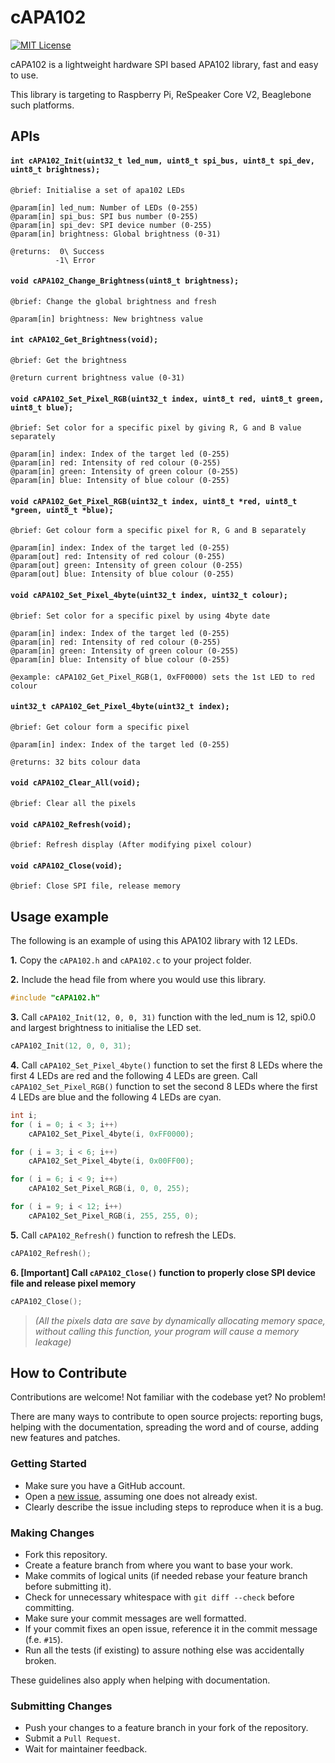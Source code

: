 # cAPA102

[![MIT License](https://img.shields.io/badge/license-MIT-blue.svg)](https://github.com/CoorFun/cAPA102/blob/master/LICENSE)

cAPA102 is a lightweight hardware SPI based APA102 library, fast and easy to use.

This library is targeting to Raspberry Pi, ReSpeaker Core V2, Beaglebone such platforms.

## APIs

#### ```int cAPA102_Init(uint32_t led_num, uint8_t spi_bus, uint8_t spi_dev, uint8_t brightness);```

```
@brief: Initialise a set of apa102 LEDs

@param[in] led_num: Number of LEDs (0-255)
@param[in] spi_bus: SPI bus number (0-255)
@param[in] spi_dev: SPI device number (0-255)
@param[in] brightness: Global brightness (0-31)

@returns:  0\ Success
          -1\ Error
```

#### ```void cAPA102_Change_Brightness(uint8_t brightness);```

```
@brief: Change the global brightness and fresh

@param[in] brightness: New brightness value
```

#### ```int cAPA102_Get_Brightness(void);```

```
@brief: Get the brightness

@return current brightness value (0-31)
```

#### ```void cAPA102_Set_Pixel_RGB(uint32_t index, uint8_t red, uint8_t green, uint8_t blue);```

```
@brief: Set color for a specific pixel by giving R, G and B value separately

@param[in] index: Index of the target led (0-255)
@param[in] red: Intensity of red colour (0-255)
@param[in] green: Intensity of green colour (0-255)
@param[in] blue: Intensity of blue colour (0-255)
```

#### ```void cAPA102_Get_Pixel_RGB(uint32_t index, uint8_t *red, uint8_t *green, uint8_t *blue);```

```
@brief: Get colour form a specific pixel for R, G and B separately

@param[in] index: Index of the target led (0-255)
@param[out] red: Intensity of red colour (0-255)
@param[out] green: Intensity of green colour (0-255)
@param[out] blue: Intensity of blue colour (0-255)
```

#### ```void cAPA102_Set_Pixel_4byte(uint32_t index, uint32_t colour);```

```
@brief: Set color for a specific pixel by using 4byte date

@param[in] index: Index of the target led (0-255)
@param[in] red: Intensity of red colour (0-255)
@param[in] green: Intensity of green colour (0-255)
@param[in] blue: Intensity of blue colour (0-255)

@example: cAPA102_Get_Pixel_RGB(1, 0xFF0000) sets the 1st LED to red colour
```

#### ```uint32_t cAPA102_Get_Pixel_4byte(uint32_t index);```

```
@brief: Get colour form a specific pixel

@param[in] index: Index of the target led (0-255)

@returns: 32 bits colour data
```

#### ```void cAPA102_Clear_All(void);```

```
@brief: Clear all the pixels
```

#### ```void cAPA102_Refresh(void);```

```
@brief: Refresh display (After modifying pixel colour)
```

#### ```void cAPA102_Close(void);```

```
@brief: Close SPI file, release memory
```

## Usage example

The following is an example of using this APA102 library with 12 LEDs.

**1.** Copy the `cAPA102.h` and `cAPA102.c` to your project folder.

**2.** Include the head file from where you would use this library.

```c
#include "cAPA102.h"
```

**3.** Call `cAPA102_Init(12, 0, 0, 31)` function with the led_num is 12, spi0.0 and largest brightness to initialise the LED set.

```c
cAPA102_Init(12, 0, 0, 31);
```

**4.** Call `cAPA102_Set_Pixel_4byte()` function to set the first 8 LEDs where the first 4 LEDs are red and the following 4 LEDs are green. Call `cAPA102_Set_Pixel_RGB()` function to set the second 8 LEDs where the first 4 LEDs are blue and the following 4 LEDs are cyan.

```c
int i;
for ( i = 0; i < 3; i++)
    cAPA102_Set_Pixel_4byte(i, 0xFF0000);

for ( i = 3; i < 6; i++)
    cAPA102_Set_Pixel_4byte(i, 0x00FF00);

for ( i = 6; i < 9; i++)
    cAPA102_Set_Pixel_RGB(i, 0, 0, 255);

for ( i = 9; i < 12; i++)
    cAPA102_Set_Pixel_RGB(i, 255, 255, 0);
```

**5.** Call `cAPA102_Refresh()` function to refresh the LEDs.

```c
cAPA102_Refresh();
```

**6. [Important] Call `cAPA102_Close()` function to properly close SPI device file and release pixel memory**

```c
cAPA102_Close();
```

> *(All the pixels data are save by dynamically allocating memory space, without calling this function, your program will cause a memory leakage)*

## How to Contribute

Contributions are welcome! Not familiar with the codebase yet? No problem!

There are many ways to contribute to open source projects: reporting bugs, helping with the documentation, spreading the word and of course, adding new features and patches.

### Getting Started

- Make sure you have a GitHub account.
- Open a [new issue](https://github.com/CoorFun/cAPA102/issues), assuming one does not already exist.
- Clearly describe the issue including steps to reproduce when it is a bug.

### Making Changes

- Fork this repository.
- Create a feature branch from where you want to base your work.
- Make commits of logical units (if needed rebase your feature branch before submitting it).
- Check for unnecessary whitespace with `git diff --check` before committing.
- Make sure your commit messages are well formatted.
- If your commit fixes an open issue, reference it in the commit message (f.e. `#15`).
- Run all the tests (if existing) to assure nothing else was accidentally broken.

These guidelines also apply when helping with documentation.

### Submitting Changes

- Push your changes to a feature branch in your fork of the repository.
- Submit a `Pull Request`.
- Wait for maintainer feedback.
